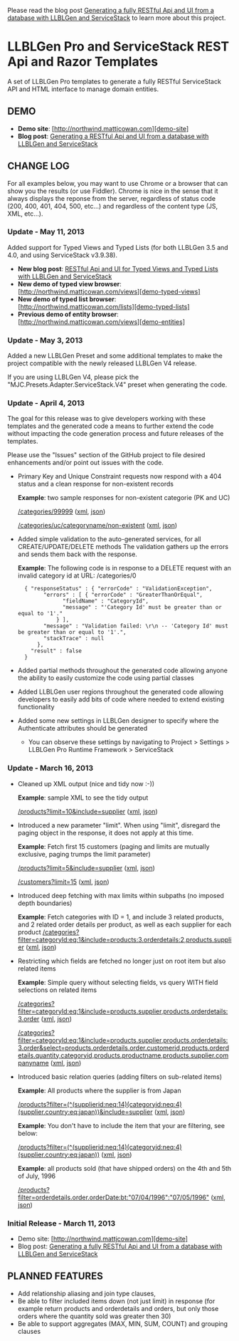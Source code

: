 Please read the blog post [Generating a fully RESTful Api and UI from a database with LLBLGen and ServiceStack](http://www.mattjcowan.com/funcoding/2013/03/10/rest-api-with-llblgen-and-servicestack) to learn more about this project.

LLBLGen Pro and ServiceStack REST Api and Razor Templates
=================================

A set of LLBLGen Pro templates to generate a fully RESTful ServiceStack API and HTML interface to manage domain entities.

## DEMO ##

- **Demo site**: [http://northwind.mattjcowan.com][demo-site]
- **Blog post**: [Generating a RESTful Api and UI from a database with LLBLGen and ServiceStack][blog-site]

## CHANGE LOG ##

For all examples below, you may want to use Chrome or a browser that can show you the results (or use Fiddler). 
Chrome is nice in the sense that it always displays the reponse from the server, regardless of status code (200, 400, 401, 404, 500, etc...) and regardless of the content type (JS, XML, etc...).

### Update - May 11, 2013 ###

Added support for Typed Views and Typed Lists (for both LLBLGen 3.5 and 4.0, and using ServiceStack v3.9.38).

- **New blog post**: [RESTful Api and UI for Typed Views and Typed Lists with LLBLGen and ServiceStack][blog-site2]
- **New demo of typed view browser**: [http://northwind.mattjcowan.com/views][demo-typed-views]
- **New demo of typed list browser**: [http://northwind.mattjcowan.com/lists][demo-typed-lists]
- **Previous demo of entity browser**: [http://northwind.mattjcowan.com/views][demo-entities]

### Update - May 3, 2013 ###

Added a new LLBLGen Preset and some additional templates to make the project compatible with the newly released LLBLGen V4 release.

If you are using LLBLGen V4, please pick the "MJC.Presets.Adapter.ServiceStack.V4" preset when generating the code.

### Update - April 4, 2013 ###

The goal for this release was to give developers working with these templates and the generated code a means to further extend the code without impacting the code generation process and future releases of the templates.

Please use the "Issues" section of the GitHub project to file desired enhancements and/or point out issues with the code.

- Primary Key and Unique Constraint requests now respond with a 404 status and a clean response for non-existent records
  
  **Example**: two sample responses for non-existent categorie (PK and UC)
  
  [/categories/99999][10-xml] ([xml][10-xml], [json][10-json])

  [/categories/uc/categoryname/non-existent][11-xml] ([xml][11-xml], [json][11-json])

- Added simple validation to the auto-generated services, for all CREATE/UPDATE/DELETE methods
  The validation gathers up the errors and sends them back with the response.
  
  **Example**: The following code is in response to a DELETE request with an invalid category id at URL: /categories/0
      
        { "responseStatus" : { "errorCode" : "ValidationException",
              "errors" : [ { "errorCode" : "GreaterThanOrEqual",
                    "fieldName" : "CategoryId",
                    "message" : "'Category Id' must be greater than or equal to '1'."
                  } ],
              "message" : "Validation failed: \r\n -- 'Category Id' must be greater than or equal to '1'.",
              "stackTrace" : null
            },
          "result" : false
        }

- Added partial methods throughout the generated code allowing anyone the ability to easily customize the code using partial classes

- Added LLBLGen user regions throughout the generated code allowing developers to easily add bits of code where needed to extend existing functionality

- Added some new settings in LLBLGen designer to specify where the Authenticate attributes should be generated
  
  - You can observe these settings by navigating to Project > Settings > LLBLGen Pro Runtime Framework > ServiceStack

### Update - March 16, 2013 ###

- Cleaned up XML output (nice and tidy now :-))

  **Example**: sample XML to see the tidy output
  
  [/products?limit=10&include=supplier][1-xml] ([xml][1-xml], [json][1-json])

- Introduced a new parameter "limit". When using "limit", disregard the paging object in the response, it does not apply at this time.

  **Example**: Fetch first 15 customers (paging and limits are mutually exclusive, paging trumps the limit parameter)
  
  [/products?limit=5&include=supplier][2-xml] ([xml][2-xml], [json][2-json])
  
  [/customers?limit=15][3-xml] ([xml][3-xml], [json][3-json])

- Introduced deep fetching with max limits within subpaths (no imposed depth boundaries)

  **Example**: Fetch categories with ID = 1, and include 3 related products, and 2 related order details per product, as well as each supplier for each product
  [/categories?filter=categoryId:eq:1&include=products:3.orderdetails:2,products.supplier][4-xml] ([xml][4-xml], [json][4-json])

- Restricting which fields are fetched no longer just on root item but also related items

  **Example**: Simple query without selecting fields, vs query WITH field selections on related items
  
  [/categories?filter=categoryId:eq:1&include=products.supplier,products.orderdetails:3.order][5-xml] ([xml][5-xml], [json][5-json])
  
  [/categories?filter=categoryId:eq:1&include=products.supplier,products.orderdetails:3.order&select=products.orderdetails.order.customerid,products.orderdetails.quantity,categoryid,products.productname,products.supplier.companyname][6-xml] ([xml][6-xml], [json][6-json])

- Introduced basic relation queries (adding filters on sub-related items)

  **Example**: All products where the supplier is from Japan
  
  [/products?filter=(^(supplierid:neq:14)(categoryid:neq:4)(supplier.country:eq:japan))&include=supplier][7-xml] ([xml][7-xml], [json][7-json])
  
  **Example**: You don't have to include the item that your are filtering, see below:
  
  [/products?filter=(^(supplierid:neq:14)(categoryid:neq:4)(supplier.country:eq:japan))][8-xml] ([xml][8-xml], [json][8-json])
    
  **Example**: all products sold (that have shipped orders) on the 4th and 5th of July, 1996
  
  [/products?filter=orderdetails.order.orderDate:bt:"07/04/1996":"07/05/1996"][9-xml] ([xml][9-xml], [json][9-json])
  
### Initial Release - March 11, 2013 ###

- Demo site: [http://northwind.mattjcowan.com][demo-site]
- Blog post: [Generating a fully RESTful Api and UI from a database with LLBLGen and ServiceStack][blog-site]

## PLANNED FEATURES ##

- Add relationship aliasing and join type clauses, 
- Be able to filter included items down (not just limit) in response (for example return products and orderdetails and orders, but only those orders where the quantity sold was greater then 30)
- Be able to support aggregates (MAX, MIN, SUM, COUNT) and grouping clauses 

[demo-site]: http://northwind.mattjcowan.com
[blog-site]: http://www.mattjcowan.com/funcoding/2013/03/10/rest-api-with-llblgen-and-servicestack
[blog-site2]: http://www.mattjcowan.com/funcoding/2013/05/11/restful-api-and-ui-for-typed-views-and-typed-lists/
[demo-entities]: http://northwind.mattjcowan.com/entities
[demo-typed-views]: http://northwind.mattjcowan.com/views
[demo-typed-lists]: http://northwind.mattjcowan.com/lists
[1-xml]: http://northwind.mattjcowan.com/products?limit=10&include=supplier&format=xml
[1-json]: http://northwind.mattjcowan.com/products?limit=10&include=supplier&format=json
[2-xml]: http://northwind.mattjcowan.com/products?limit=5&include=supplier&format=xml
[2-json]: http://northwind.mattjcowan.com/products?limit=5&include=supplier&format=json
[3-xml]: http://northwind.mattjcowan.com/customers?limit=15&format=xml
[3-json]: http://northwind.mattjcowan.com/customers?limit=15&format=json
[4-xml]: http://northwind.mattjcowan.com/categories?filter=categoryId:eq:1&include=products:3.orderdetails:2,products.supplier&format=xml
[4-json]: http://northwind.mattjcowan.com/categories?filter=categoryId:eq:1&include=products:3.orderdetails:2,products.supplier&format=json
[5-xml]: http://northwind.mattjcowan.com/categories?filter=categoryId:eq:1&include=products.supplier,products.orderdetails:3.order&format=xml
[5-json]: http://northwind.mattjcowan.com/categories?filter=categoryId:eq:1&include=products.supplier,products.orderdetails:3.order&format=json
[6-xml]: http://northwind.mattjcowan.com/categories?filter=categoryId:eq:1&include=products.supplier,products.orderdetails:3.order&select=products.orderdetails.order.customerid,products.orderdetails.quantity,categoryid,products.productname,products.supplier.companyname&format=xml
[6-json]: http://northwind.mattjcowan.com/categories?filter=categoryId:eq:1&include=products.supplier,products.orderdetails:3.order&select=products.orderdetails.order.customerid,products.orderdetails.quantity,categoryid,products.productname,products.supplier.companyname&format=json
[7-xml]: http://northwind.mattjcowan.com/products?filter=(^(supplierid:neq:14)(categoryid:neq:4)(supplier.country:eq:japan))&include=supplier&format=xml
[7-json]: http://northwind.mattjcowan.com/products?filter=(^(supplierid:neq:14)(categoryid:neq:4)(supplier.country:eq:japan))&include=supplier&format=json
[8-xml]: http://northwind.mattjcowan.com/products?filter=(^(supplierid:neq:14)(categoryid:neq:4)(supplier.country:eq:japan))&format=xml
[8-json]: http://northwind.mattjcowan.com/products?filter=(^(supplierid:neq:14)(categoryid:neq:4)(supplier.country:eq:japan))&format=json
[9-xml]: http://northwind.mattjcowan.com/products?filter=orderdetails.order.orderDate:bt:"07/04/1996":"07/05/1996"&format=xml
[9-json]: http://northwind.mattjcowan.com/products?filter=orderdetails.order.orderDate:bt:"07/04/1996":"07/05/1996"&format=json
[10-xml]: http://northwind.mattjcowan.com/categories/9999?format=xml
[10-json]: http://northwind.mattjcowan.com/categories/9999?format=json
[11-xml]: http://northwind.mattjcowan.com/categories/uc/categoryname/non-existent?format=xml
[11-json]: http://northwind.mattjcowan.com/categories/uc/categoryname/non-existent?format=json
